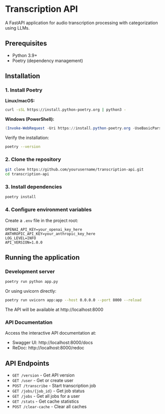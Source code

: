 # Transcription API

A FastAPI application for audio transcription processing with categorization using LLMs.

## Prerequisites

- Python 3.9+
- Poetry (dependency management)

## Installation

### 1. Install Poetry

**Linux/macOS:**
```bash
curl -sSL https://install.python-poetry.org | python3 -
```

**Windows (PowerShell):**
```powershell
(Invoke-WebRequest -Uri https://install.python-poetry.org -UseBasicParsing).Content | python -
```

Verify the installation:
```bash
poetry --version
```

### 2. Clone the repository

```bash
git clone https://github.com/yourusername/transcription-api.git
cd transcription-api
```

### 3. Install dependencies

```bash
poetry install
```

### 4. Configure environment variables

Create a `.env` file in the project root:

```
OPENAI_API_KEY=your_openai_key_here
ANTHROPIC_API_KEY=your_anthropic_key_here
LOG_LEVEL=INFO
API_VERSION=1.0.0
```

## Running the application

### Development server

```bash
poetry run python app.py
```

Or using uvicorn directly:

```bash
poetry run uvicorn app:app --host 0.0.0.0 --port 8000 --reload
```

The API will be available at http://localhost:8000

### API Documentation

Access the interactive API documentation at:
- Swagger UI: http://localhost:8000/docs
- ReDoc: http://localhost:8000/redoc

## API Endpoints

- `GET /version` - Get API version
- `GET /user` - Get or create user
- `POST /transcribe` - Start transcription job
- `GET /jobs/{job_id}` - Get job status
- `GET /jobs` - Get all jobs for a user
- `GET /stats` - Get cache statistics
- `POST /clear-cache` - Clear all caches
